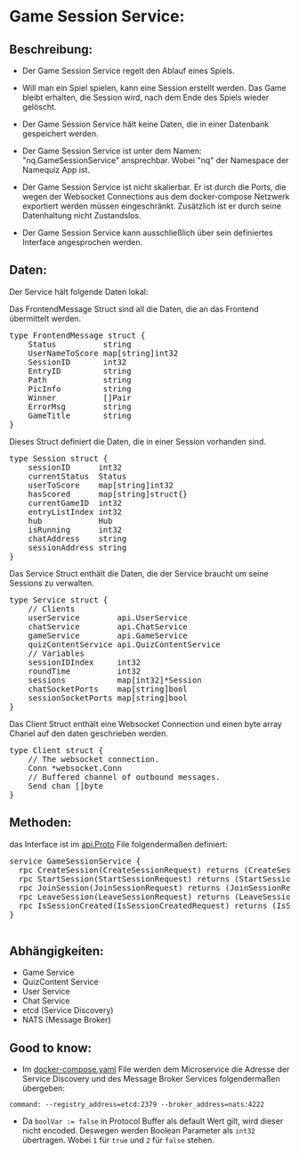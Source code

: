 # Game Session Service:

## Beschreibung:

+ Der Game Session Service regelt den Ablauf eines Spiels.

+ Will man ein Spiel spielen, kann eine Session erstellt werden. Das Game bleibt erhalten, die Session wird, nach dem Ende des Spiels wieder gelöscht.

+ Der Game Session Service hält keine Daten, die in einer Datenbank gespeichert werden.

+ Der Game Session Service ist unter dem Namen: "nq.GameSessionService" ansprechbar. Wobei "nq" der Namespace der Namequiz App ist.

+ Der Game Session Service ist nicht skalierbar. Er ist durch die Ports, die wegen der Websocket Connections aus dem docker-compose Netzwerk exportiert werden müssen eingeschränkt. Zusätzlich ist er durch seine Datenhaltung nicht Zustandslos.

+ Der Game Session Service kann ausschließlich über sein definiertes Interface angesprochen werden.

## Daten:
Der Service hält folgende Daten lokal:

Das FrontendMessage Struct sind all die Daten, die an das Frontend übermittelt werden.
<pre>
type FrontendMessage struct {
	Status          string
	UserNameToScore map[string]int32
	SessionID       int32
	EntryID         string
	Path            string
	PicInfo         string
	Winner          []Pair
	ErrorMsg        string
	GameTitle       string
}
</pre>
Dieses Struct definiert die Daten, die in einer Session vorhanden sind.
<pre>
type Session struct {
	sessionID      int32
	currentStatus  Status
	userToScore    map[string]int32
	hasScored      map[string]struct{}
	currentGameID  int32
	entryListIndex int32
	hub            Hub
	isRunning      int32
	chatAddress    string
	sessionAddress string
}
</pre>
Das Service Struct enthält die Daten, die der Service braucht um seine Sessions zu verwalten.
<pre>
type Service struct {
	// Clients
	userService        api.UserService
	chatService        api.ChatService
	gameService        api.GameService
	quizContentService api.QuizContentService
	// Variables
	sessionIDIndex     int32
	roundTime          int32
	sessions           map[int32]*Session
	chatSocketPorts    map[string]bool
	sessionSocketPorts map[string]bool
}
</pre>

Das Client Struct enthält eine Websocket Connection und einen byte array Chanel auf den daten geschrieben werden.
<pre>
type Client struct {
	// The websocket connection.
	Conn *websocket.Conn
	// Buffered channel of outbound messages.
	Send chan []byte
}
</pre>

## Methoden:
das Interface ist im [api.Proto](../api/api.proto) File folgendermaßen definiert:

<pre>
service GameSessionService {
  rpc CreateSession(CreateSessionRequest) returns (CreateSessionResponse) {}
  rpc StartSession(StartSessionRequest) returns (StartSessionResponse) {}
  rpc JoinSession(JoinSessionRequest) returns (JoinSessionResponse) {}
  rpc LeaveSession(LeaveSessionRequest) returns (LeaveSessionResponse) {}
  rpc IsSessionCreated(IsSessionCreatedRequest) returns (IsSessionCreatedResponse) {}
}
 </pre>

## Abhängigkeiten:
- Game Service
- QuizContent Service
- User Service
- Chat Service
- etcd (Service Discovery)
- NATS (Message Broker)

## Good to know:

+ Im [docker-compose.yaml](../docker-compose.yaml) File werden dem Microservice die Adresse der Service Discovery und des Message Broker Services folgendermaßen übergeben:

 `command: --registry_address=etcd:2379 --broker_address=nats:4222`

+ Da `boolVar := false` in Protocol Buffer als default Wert gilt, wird dieser nicht encoded. Deswegen werden Boolean Parameter als `int32` übertragen. Wobei `1` für `true` und `2` für `false` stehen.
